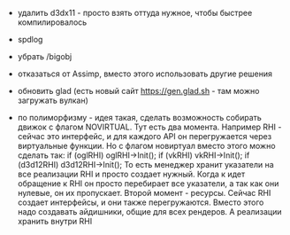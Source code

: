 ﻿- удалить d3dx11 - просто взять оттуда нужное, чтобы быстрее компилировалось
- spdlog
- убрать /bigobj
- отказаться от Assimp, вместо этого использовать другие решения
- обновить glad (есть новый сайт https://gen.glad.sh - там можно загружать вулкан)

- по полиморфизму - идея такая, сделать возможность собирать движок с флагом NOVIRTUAL. Тут есть два момента. Например RHI - сейчас это интерфейс, и для каждого API он перегружается через виртуальные функции. Но с флагом новиртуал вместо этого можно сделать так:
		if (oglRHI) oglRHI->Init();
		if (vkRHI) vkRHI->Init();
		if (d3d12RHI) d3d12RHI->Init();
	То есть менеджер хранит указатели на все реализации RHI и просто создает нужный. Когда к идет обращение к RHI он просто перебирает все указатели, а так как они нулевые, он их пропускает.
	Второй момент - ресурсы. Сейчас RHI создает интерфейсы, и они также перегружаются. Вместо этого надо создавать айдишники, общие для всех рендеров. А реализации хранить внутри RHI